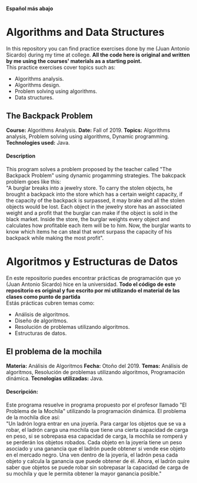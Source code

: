 **Español más abajo**

# Algorithms and Data Structures
In this repository you can find practice exercises done by me (Juan Antonio Sicardo) during my time at college. 
**All the code here is original and written by me using the courses' materials as a starting point.**<br>
This practice exercises cover topics such as:
* Algorithms analysis.
* Algorithms design.
* Problem solving using algorithms.
* Data structures.

## The Backpack Problem
**Course:** Algorithms Analysis.
**Date:** Fall of 2019.
**Topics:** Algorithms analysis, Problem solving using algorithms, Dynamic programming.
**Technologies used:** Java.
#### Description
This program solves a problem proposed by the teacher called "The Backpack Problem" using dynamic progamming strategies.
The bakcpack problem goes like this:<br>
"A burglar breaks into a jewelry store. To carry the stolen objects, he brought a backpack into the store 
which has a certain weight capacity, if the capacity of the backpack is surpassed, it may brake and all the stolen 
objects would be lost. Each object in the jewelry store has an associated weight and a profit that the burglar can 
make if the object is sold in the black market. Inside the store, the burglar weights every object and calculates 
how profitable each item will be to him. Now, the burglar wants to know which items he can steal that wont surpass
the capacity of his backpack while making the most profit".

# Algoritmos y Estructuras de Datos
En este repositorio puedes encontrar prácticas de programación que yo (Juan Antonio Sicardo) hice en la universidad.
**Todo el código de este repositorio es original y fue escrito por mi utilizando el material de las clases como punto
de partida**<br>
Estás prácticas cubren temas como:
* Análisis de algoritmos.
* Diseño de algoritmos.
* Resolución de problemas utilizando algoritmos.
* Estructuras de datos.

## El problema de la mochila
**Materia:** Análisis de Algoritmos
**Fecha:** Otoño del 2019.
**Temas:** Análisis de algoritmos, Resolución de problemas utilizando algoritmos, Programación dinámica.
**Tecnologías utilizadas:** Java.
#### Descripción:
Este programa resuelve in programa propuesto por el profesor llamado "El Problema de la Mochila" utilizando la
programación dinámica. El problema de la mochila dice así:<br>
"Un ladrón logra entrar en una joyería. Para cargar los objetos que se va a robar, el ladrón carga una mochila
que tiene una cierta capacidad de carga en peso, si se sobrepasa esa capacidad de carga, la mochila se romperá
y se perderán los objetos robados. Cada objeto en la joyería tiene un peso asociado y una ganancia que el ladrón
puede obtener si vende ese objeto en el mercado negro. Una ven dentro de la joyería, el ladrón pesa cada objeto
y calcula la ganancia que puede obtener de él. Ahora, el ladrón quire saber que objetos se puede robar sin
sobrepasar la capacidad de carga de su mochila y que le permita obtener la mayor ganancia posible."
